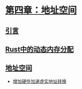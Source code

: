 # [第四章：地址空间](https://rcore-os.cn/rCore-Tutorial-Book-v3/chapter4/index.html)
## [引言](https://rcore-os.cn/rCore-Tutorial-Book-v3/chapter4/0intro.html)
## [Rust中的动态内存分配](https://rcore-os.cn/rCore-Tutorial-Book-v3/chapter4/1rust-dynamic-allocation.html)
## [地址空间](https://rcore-os.cn/rCore-Tutorial-Book-v3/chapter4/2address-space.html)
- [增加硬件加速虚实地址转换](https://rcore-os.cn/rCore-Tutorial-Book-v3/chapter4/2address-space.html#id6)
